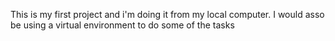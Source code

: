 This is my first project and i'm doing it from my local computer.
I would asso be using a virtual environment to do some of the tasks
